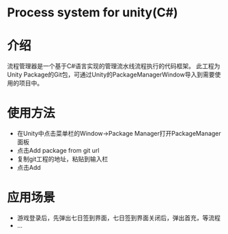 # Process system for unity(C#)

# 介绍
流程管理器是一个基于C#语言实现的管理流水线流程执行的代码框架。
此工程为Unity Package的Git包，可通过Unity的PackageManagerWindow导入到需要使用的项目中。

# 使用方法
- 在Unity中点击菜单栏的Window->Package Manager打开PackageManager面板
- 点击Add package from git url
- 复制git工程的地址，粘贴到输入栏
- 点击Add

# 应用场景
- 游戏登录后，先弹出七日签到界面，七日签到界面关闭后，弹出首充，等流程
- ...
